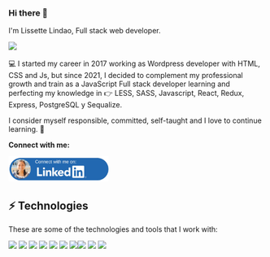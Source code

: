 ### Hi there 👋
<p>I'm Lissette Lindao, Full stack web developer.</p>
<img height="80" src="https://user-images.githubusercontent.com/16761591/200383846-56fb14ab-f384-4e71-b9e6-e4f42a296b37.png" /> 
<p>💻 I started my career in 2017 working as Wordpress developer with HTML, CSS and Js, but since 2021, I decided to complement my professional growth and train as a JavaScript Full stack developer learning and perfecting my knowledge in 👉 LESS, SASS, Javascript, React, Redux, Express, PostgreSQL y Sequalize.</p><p> I consider myself responsible, committed, self-taught and I love to continue learning. 🚀</p>

<strong>Connect with me:</strong>
<p>
  <a href="https://www.linkedin.com/in/lissettelindao/"><img height="50" src="./connectIN.png" /> </a>
</p>

## ⚡ Technologies
<p>These are some of the technologies and tools that I work with:</p>
<p><img height="20" src="https://user-images.githubusercontent.com/16761591/200376990-12f34cf4-ac65-42b8-a264-94436586b0a4.png" /> <img height="20" src="https://user-images.githubusercontent.com/16761591/200377528-67ec9e27-c156-4eac-ac5d-043b44fcf530.png" /> <img height="20" src="https://user-images.githubusercontent.com/16761591/200377724-bd70729e-a9d0-4298-b6ff-1594f4bd63e3.png" /> <img height="20" src="https://user-images.githubusercontent.com/16761591/200377782-9dd3ec78-b227-4b7b-a216-ec42a926cee3.png" /> <img height="20" src="https://user-images.githubusercontent.com/16761591/200377856-0cb88f5a-2789-41fd-8e39-8d88fe8839f0.png" /> <img height="20" src="https://user-images.githubusercontent.com/16761591/200377971-11a81915-25e6-4c07-9f7f-fadd57e27993.png" /> <img height="20" src="https://user-images.githubusercontent.com/16761591/200380790-3280b6d5-6db2-4d7a-b66d-4afc0d8728f3.png" /><img height="20" src="https://user-images.githubusercontent.com/16761591/200378880-8f701ff0-63ea-4a6e-89e3-2e1ba1f9d182.png" /> <img height="20" src="https://user-images.githubusercontent.com/16761591/200378840-7ba560a6-9a1b-4406-8650-2db900094a3a.png" /> <img height="20" src="https://user-images.githubusercontent.com/16761591/200381659-bfb597be-70a2-43ae-bf4f-e5b91763ee5f.png" /></p>


<!--
**lnlindao/lnlindao** is a ✨ _special_ ✨ repository because its `README.md` (this file) appears on your GitHub profile.

Here are some ideas to get you started:

- 🔭 I’m currently working on ...
- 🌱 I’m currently learning ...
- 👯 I’m looking to collaborate on ...
- 🤔 I’m looking for help with ...
- 💬 Ask me about ...
- 📫 How to reach me: ...
- 😄 Pronouns: ...
- ⚡ Fun fact: ...
-->
